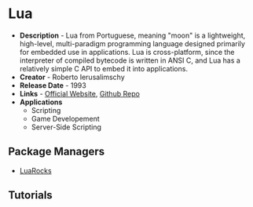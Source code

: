 # Lua

- **Description** - Lua from Portuguese, meaning "moon" is a lightweight, high-level, multi-paradigm programming language designed primarily for embedded use in applications.
  Lua is cross-platform, since the interpreter of compiled bytecode is written in ANSI C, and Lua has a relatively simple C API to embed it into applications.
- **Creator** - Roberto Ierusalimschy
- **Release Date** - 1993
- **Links** - [Official Website](https://www.lua.org/), [Github Repo](https://github.com/lua/lua)
- **Applications**
  - Scripting
  - Game Developement
  - Server-Side Scripting

## Package Managers
- [LuaRocks](https://luarocks.org/)

## Tutorials